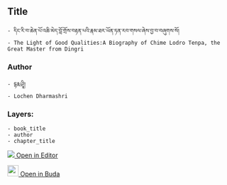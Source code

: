 ## Title
	- དིང་རི་བ་ཆེན་པོ་འཆི་མེད་བློ་གྲོས་བརྟན་པའི་རྣམ་ཐར་ཡོན་ཏན་རབ་གསལ་ཞེས་བྱ་བ་བཞུགས་སོ།
	- The Light of Good Qualities:A Biography of Chime Lodro Tenpa, the Great Master from Dingri

### Author
	- དྷརྨ་ཤྲཱི།
	- Lochen Dharmashri

### Layers:
	- book_title
	- author
	- chapter_title


[<img src="https://img.icons8.com/color/25/000000/edit-property.png"> Open in Editor](http://editor.openpecha.org/P000045)

[<img width="25" src="https://library.bdrc.io/icons/BUDA-small.svg"> Open in Buda](https://library.bdrc.io/show/bdr:IE0OPP000045)
